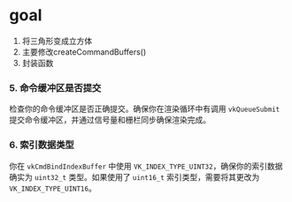 # goal

 1. 将三角形变成立方体
 2. 主要修改createCommandBuffers()
 3. 封装函数

### 5. **命令缓冲区是否提交**

检查你的命令缓冲区是否正确提交。确保你在渲染循环中有调用 `vkQueueSubmit` 提交命令缓冲区，并通过信号量和栅栏同步确保渲染完成。

### 6. **索引数据类型**

你在 `vkCmdBindIndexBuffer` 中使用 `VK_INDEX_TYPE_UINT32`，确保你的索引数据确实为 `uint32_t` 类型。如果使用了 `uint16_t` 索引类型，需要将其更改为 `VK_INDEX_TYPE_UINT16`。
<!--stackedit_data:
eyJoaXN0b3J5IjpbLTc1OTg5MzA2XX0=
-->